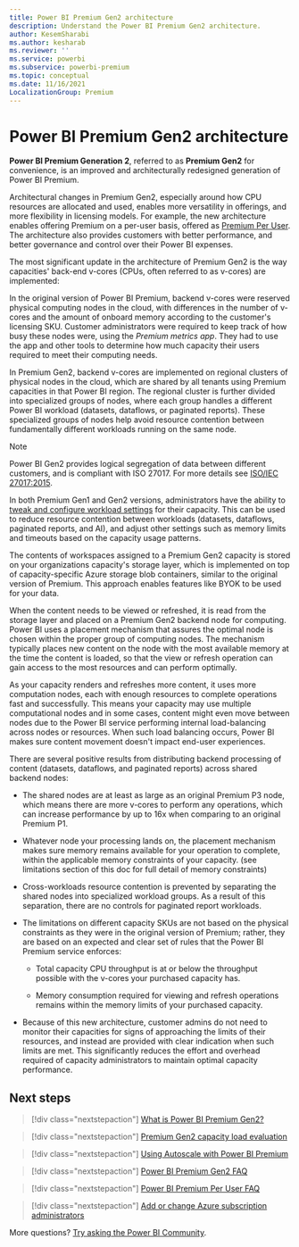 ```yaml
---
title: Power BI Premium Gen2 architecture
description: Understand the Power BI Premium Gen2 architecture.
author: KesemSharabi
ms.author: kesharab
ms.reviewer: ''
ms.service: powerbi
ms.subservice: powerbi-premium
ms.topic: conceptual
ms.date: 11/16/2021
LocalizationGroup: Premium
---
```

# Power BI Premium Gen2 architecture

**Power BI Premium Generation 2**, referred to as **Premium Gen2** for convenience, is an improved and architecturally redesigned generation of Power BI Premium.

Architectural changes in Premium Gen2, especially around how CPU resources are allocated and used, enables more versatility in offerings, and more flexibility in licensing models. For example, the new architecture enables offering Premium on a per-user basis, offered as [Premium Per User](service-premium-per-user-faq.yml). The architecture also provides customers with better performance, and better governance and control over their Power BI expenses.

The most significant update in the architecture of Premium Gen2 is the way capacities' back-end v-cores (CPUs, often referred to as v-cores) are implemented:

In the original version of Power BI Premium, backend v-cores were reserved physical computing nodes in the cloud, with differences in the number of v-cores and the amount of onboard memory according to the customer's licensing SKU. Customer administrators were required to keep track of how busy these nodes were, using the *Premium metrics app*. They had to use the app and other tools to determine how much capacity their users required to meet their computing needs.

In Premium Gen2, backend v-cores are implemented on regional clusters of physical nodes in the cloud, which are shared by all tenants using Premium capacities in that Power BI region. The regional cluster is further divided into specialized groups of nodes, where each group handles a different Power BI workload (datasets, dataflows, or paginated reports). These specialized groups of nodes help avoid resource contention between fundamentally different workloads running on the same node.

>[!NOTE]
>Power BI Gen2 provides logical segregation of data between different customers, and is compliant with ISO 27017. For more details see [ISO/IEC 27017:2015](/azure/compliance/offerings/offering-iso-27017).

In both Premium Gen1 and Gen2 versions, administrators have the ability to [tweak and configure workload settings](service-admin-premium-workloads.md) for their capacity. This can be used to reduce resource contention between workloads (datasets, dataflows, paginated reports, and AI), and adjust other settings such as memory limits and timeouts based on the capacity usage patterns.

The contents of workspaces assigned to a Premium Gen2 capacity is stored on your organizations capacity's storage layer, which is implemented on top of capacity-specific Azure storage blob containers, similar to the original version of Premium. This approach enables features like BYOK to be used for your data.

When the content needs to be viewed or refreshed, it is read from the storage layer and placed on a Premium Gen2 backend node for computing. Power BI uses a placement mechanism that assures the optimal node is chosen within the proper group of computing nodes. The mechanism typically places new content on the node with the most available memory at the time the content is loaded, so that the view or refresh operation can gain access to the most resources and can perform optimally.

As your capacity renders and refreshes more content, it uses more computation nodes, each with enough resources to complete operations fast and successfully. This means your capacity may use multiple computational nodes and in some cases, content might even move between nodes due to the Power BI service performing internal load-balancing across nodes or resources. When such load balancing occurs, Power BI makes sure content movement doesn't impact end-user experiences.

There are several positive results from distributing backend processing of content (datasets, dataflows, and paginated reports) across shared backend nodes:

* The shared nodes are at least as large as an original Premium P3 node, which means there are more v-cores to perform any operations, which can increase performance by up to 16x when comparing to an original Premium P1.

* Whatever node your processing lands on, the placement mechanism makes sure memory remains available for your operation to complete, within the applicable memory constraints of your capacity. (see limitations section of this doc for full detail of memory constraints)

* Cross-workloads resource contention is prevented by separating the shared nodes into specialized workload groups. As a result of this separation, there are no controls for paginated report workloads.

* The limitations on different capacity SKUs are not based on the physical constraints as they were in the original version of Premium; rather, they are based on an expected and clear set of rules that the Power BI Premium service enforces:

    * Total capacity CPU throughput is at or below the throughput possible with the v-cores your purchased capacity has.

    * Memory consumption required for viewing and refresh operations remains within the memory limits of your purchased capacity.

* Because of this new architecture, customer admins do not need to monitor their capacities for signs of approaching the limits of their resources, and instead are provided with clear indication when such limits are met. This significantly reduces the effort and overhead required of capacity administrators to maintain optimal capacity performance.

## Next steps

>[!div class="nextstepaction"]
>[What is Power BI Premium Gen2?](service-premium-gen2-what-is.md)

>[!div class="nextstepaction"]
>[Premium Gen2 capacity load evaluation](service-premium-concepts.md)

>[!div class="nextstepaction"]
>[Using Autoscale with Power BI Premium](service-premium-auto-scale.md)

>[!div class="nextstepaction"]
>[Power BI Premium Gen2 FAQ](service-premium-gen2-faq.yml)

>[!div class="nextstepaction"]
>[Power BI Premium Per User FAQ](service-premium-per-user-faq.yml)

>[!div class="nextstepaction"]
>[Add or change Azure subscription administrators](/azure/cost-management-billing/manage/add-change-subscription-administrator)

More questions? [Try asking the Power BI Community](https://community.powerbi.com/).

